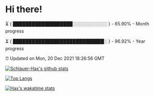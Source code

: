 # Hi there!

⏳ { ███████████████████░░░░░░░░░░░ } - 65.90% - Month progress

⏳ { █████████████████████████████░ } - 96.92% - Year progress

⏰ Updated on Mon, 20 Dec 2021 18:26:56 GMT


[![Schlauer-Hax's github stats](https://github-readme-stats.vercel.app/api?username=Schlauer-Hax&show_icons=true&theme=dark&count_private=true)](https://github.com/Schlauer-Hax)


[![Top Langs](https://github-readme-stats.vercel.app/api/top-langs/?username=Schlauer-Hax&layout=compact&theme=dark)](https://github.com/Schlauer-Hax?tab=repositories)


[![Hax's wakatime stats](https://github-readme-stats.vercel.app/api/wakatime?username=Hax&theme=dark)](https://wakatime.com/@Hax)

